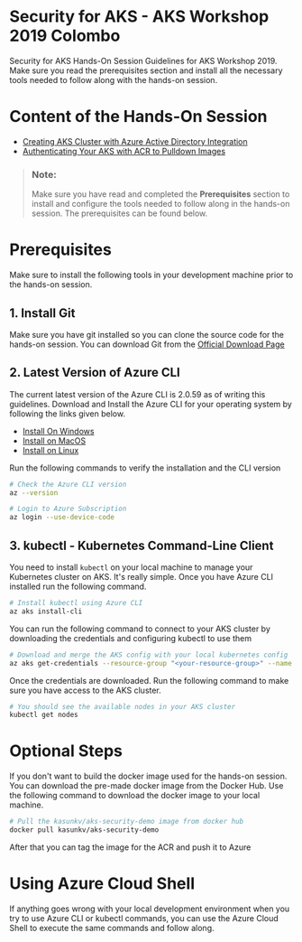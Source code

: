 # Security for AKS - AKS Workshop 2019 Colombo
Security for AKS Hands-On Session Guidelines for AKS Workshop 2019. Make sure you read the prerequisites section and install all the necessary tools needed to follow along with the hands-on session.

# Content of the Hands-On Session

* [Creating AKS Cluster with Azure Active Directory Integration](https://github.com/kasunkv/aks-workshop-security-for-aks/blob/master/guidelines/rbac-for-aks.md)
* [Authenticating Your AKS with ACR to Pulldown Images](https://github.com/kasunkv/aks-workshop-security-for-aks/blob/master/guidelines/authenticating-with-acr.md)

> ### Note:
> Make sure you have read and completed the **Prerequisites** section to install and configure the tools needed to follow along in the hands-on session. The prerequisites can be found below.


# Prerequisites
Make sure to install the following tools in your development machine prior to the hands-on session.

## 1. Install Git
Make sure you have git installed so you can clone the source code for the hands-on session. You can download Git from the [Official Download Page](https://git-scm.com/downloads)

## 2. Latest Version of Azure CLI
The current latest version of the Azure CLI is 2.0.59 as of writing this guidelines. Download and Install the Azure CLI for your operating system by following the links given below.

* [Install On Windows](https://docs.microsoft.com/en-us/cli/azure/install-azure-cli-windows?view=azure-cli-latest)
* [Install on MacOS](https://docs.microsoft.com/en-us/cli/azure/install-azure-cli-macos?view=azure-cli-latest)
* [Install on Linux](https://docs.microsoft.com/en-us/cli/azure/install-azure-cli?view=azure-cli-latest)

Run the following commands to verify the installation and the CLI version
```bash
# Check the Azure CLI version
az --version

# Login to Azure Subscription
az login --use-device-code
```

## 3. kubectl - Kubernetes Command-Line Client
You need to install `kubectl` on your local machine to manage your Kubernetes cluster on AKS. It's really simple. Once you have Azure CLI installed run the following command.

```bash
# Install kubectl using Azure CLI
az aks install-cli
```

You can run the following command to connect to your AKS cluster by downloading the credentials and configuring kubectl to use them

```bash
# Download and merge the AKS config with your local kubernetes config
az aks get-credentials --resource-group "<your-resource-group>" --name "<aks-cluster-name>"
```

Once the credentials are downloaded. Run the following command to make sure you have access to the AKS cluster.

```bash
# You should see the available nodes in your AKS cluster
kubectl get nodes
```


# Optional Steps
If you don't want to build the docker image used for the hands-on session. You can download the pre-made docker image from the Docker Hub. Use the following command to download the docker image to your local machine.

```bash
# Pull the kasunkv/aks-security-demo image from docker hub
docker pull kasunkv/aks-security-demo
```

After that you can tag the image for the ACR and push it to Azure

# Using Azure Cloud Shell
If anything goes wrong with your local development environment when you try to use Azure CLI or kubectl commands, you can use the Azure Cloud Shell to execute the same commands and follow along.